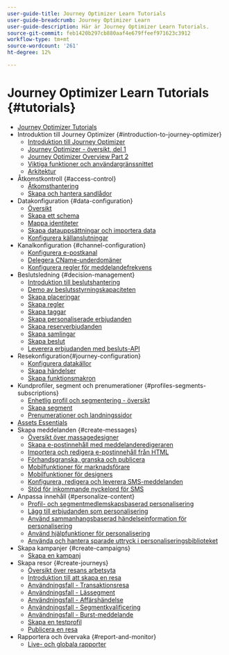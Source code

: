 ```yaml
---
user-guide-title: Journey Optimizer Learn Tutorials
user-guide-breadcrumb: Journey Optimizer Learn
user-guide-description: Här är Journey Optimizer Learn Tutorials.
source-git-commit: feb1420b297cb880aaf4e679ffeef971623c3912
workflow-type: tm+mt
source-wordcount: '261'
ht-degree: 12%

---
```



# Journey Optimizer Learn Tutorials {#tutorials}

+ [Journey Optimizer Tutorials](/help/overview.md)
+ Introduktion till Journey Optimizer {#introduction-to-journey-optimizer}
   + [Introduktion till Journey Optimizer](/help/introduction/introduction.md)
   + [Journey Optimizer - översikt, del 1](/help/introduction/journey-optimizer-overview-part-1.md)
   + [Journey Optimizer Overview Part 2](/help/introduction/journey-optimizer-overview-part-2.md)
   + [Viktiga funktioner och användargränssnittet](/help/introduction/key-capabilities-and-user-interface.md)
   + [Arkitektur](/help/introduction/architecture.md)
+ Åtkomstkontroll {#access-control}
   + [Åtkomsthantering](/help/set-up-access/access-management.md)
   + [Skapa och hantera sandlådor](/help/set-up-access/create-and-manage-sandboxes.md)
+ Datakonfiguration {#data-configuration}
   + [Översikt](/help/set-up-data/set-up-data-overview.md)
   + [Skapa ett schema](/help/set-up-data/create-schema.md)
   + [Mappa identiteter](/help/set-up-data/map-identities.md)
   + [Skapa datauppsättningar och importera data](/help/set-up-data/create-datasets-and-ingest-data.md)
   + [Konfigurera källanslutningar](/help/set-up-data/configure-source-connectors.md)
+ Kanalkonfiguration {#channel-configuration}
   + [Konfigurera e-postkanal](/help/set-up-email-channel/set-up-email-channel.md)
   + [Delegera CName-underdomäner](/help/set-up-email-channel/delegate-cname-subdomains.md)
   + [Konfigurera regler för meddelandefrekvens](/help/administration/configure-frequency-rules.md)
+ Beslutsledning {#decision-management}
   + [Introduktion till beslutshantering](/help/decision-management/introduction-to-decision-management.md)
   + [Demo av beslutsstyrningskapaciteten](/help/decision-management/demo-of-decision-management-capabilities.md)
   + [Skapa placeringar](/help/decision-management/create-placements.md)
   + [Skapa regler](/help/decision-management/create-rules.md)
   + [Skapa taggar](/help/decision-management/create-tags.md)
   + [Skapa personaliserade erbjudanden](/help/decision-management/create-personalized-offers.md)
   + [Skapa reserverbjudanden](/help/decision-management/create-fallback-offers.md)
   + [Skapa samlingar](/help/decision-management/create-collections.md)
   + [Skapa beslut](/help/decision-management/create-decisions.md)
   + [Leverera erbjudanden med besluts-API](/help/decision-management/deliver-offers-with-the-decisions-api.md)
+ Resekonfiguration{#journey-configuration}
   + [Konfigurera datakällor](/help/set-up-journeys/configure-data-sources.md)
   + [Skapa händelser](/help/set-up-journeys/create-events.md)
   + [Skapa funktionsmakron](/help/set-up-journeys/create-actions.md)
+ Kundprofiler, segment och prenumerationer {#profiles-segments-subscriptions}
   + [Enhetlig profil och segmentering - översikt](/help/set-up-resources/unified-profile-and-segmentation-overview.md)
   + [Skapa segment](/help/set-up-resources/create-segments.md)
   + [Prenumerationer och landningssidor](/help/subscriptions-and-landing-pages.md)
+ [Assets Essentials](/help/assets-essentials-overview.md)
+ Skapa meddelanden {#create-messages}
   + [Översikt över massagedesigner](/help/create-messages/message-designer-overview.md)
   + [Skapa e-postinnehåll med meddelanderedigeraren](/help/create-messages/create-email-content-with-the-message-editor.md)
   + [Importera och redigera e-postinnehåll från HTML](/help/create-messages/import-and-author-html-email-content.md)
   + [Förhandsgranska, granska och publicera](/help/create-messages/preview-proof-and-publish.md)
   + [Mobilfunktioner för marknadsförare](/help/create-messages/mobile-capabilities.md)
   + [Mobilfunktioner för designers](/help/create-messages/mobile-capabilities-for-developers.md)
   + [Konfigurera, redigera och leverera SMS-meddelanden](/help/create-messages/configure-author-and-deliver-sms-messages.md)
   + [Stöd för inkommande nyckelord för SMS](/help/create-messages/inbound-keyword-support-for-sms.md)
+ Anpassa innehåll {#personalize-content}
   + [Profil- och segmentmedlemskapsbaserad personalisering](/help/personalize-content/profile-and-segment-membership-based-personalization.md)
   + [Lägg till erbjudanden som personalisering](/help/personalize-content/add-offer-decisioning-to-messages.md)
   + [Använd sammanhangsbaserad händelseinformation för personalisering](/help/personalize-content/use-contextual-event-information-for-personalization.md)
   + [Använd hjälpfunktioner för personalisering](/help/personalize-content/use-helper-functions-for-personalization.md)
   + [Använda och hantera sparade uttryck i personaliseringsbiblioteket](/help/personalize-content/use-and-manage-saved-expressions-in-personalization-library.md)
+ Skapa kampanjer {#create-campaigns}
   + [Skapa en kampanj](/help/create-champaigns/create-a-campaign.md)
+ Skapa resor {#create-journeys}
   + [Översikt över resans arbetsyta](/help/create-journeys/overview-over-the-journey-canvas.md)
   + [Introduktion till att skapa en resa](/help/create-journeys/introduction-to-building-a-journey.md)
   + [Användningsfall - Transaktionsresa](/help/create-journeys/use-case-transactional-journey.md)
   + [Användningsfall - Lässegment](/help/create-journeys/use-case-read-segment.md)
   + [Användningsfall - Affärshändelse](/help/create-journeys/use-case-business-event.md)
   + [Användningsfall - Segmentkvalificering](/help/create-journeys/use-case-read-segment-qualification.md)
   + [Användningsfall - Burst-meddelande](/help/create-journeys/use-case-burst-message.md)
   + [Skapa en testprofil](/help/create-journeys/test-a-journey.md)
   + [Publicera en resa](/help/create-journeys/publish-a-journey.md)
+ Rapportera och övervaka {#report-and-monitor}
   + [Live- och globala rapporter](/help/report-and-monitor/live-and-global-reports.md)
